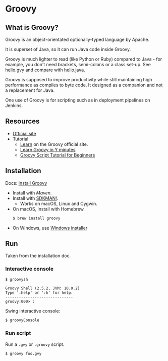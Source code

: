# Groovy

## What is Groovy?

Groovy is an object-orientated optionally-typed language by Apache. 

It is superset of Java, so it can run Java code inside Groovy. 

Groovy is much lighter to read (like Python or Ruby) compared to Java - for example, you don't need brackets, semi-colons or a class set-up. See [hello.gvy](hello.gvy) and compare with [hello.java](../Java/hello.java). 

Groovy is supposed to improve productivity while still maintaining high performance as compiles to byte code. It designed as a companion and not a replacement for Java.

One use of Groovy is for scripting such as in deployment pipelines on Jenkins.


## Resources

- [Official site](https://groovy-lang.org/index.html)
- Tutorial
    - [Learn](https://groovy-lang.org/learn.html) on the Groovy official site.
    - [Learn Groovy in Y minutes](https://learnxinyminutes.com/docs/groovy/)
    - [Groovy Script Tutorial for Beginners](https://www.guru99.com/groovy-tutorial.html)


## Installation

Docs: [Install Groovy](https://groovy-lang.org/install.html)

- Install with _Maven_.
- Install with [SDKMAN!](https://sdkman.io/).
    - Works on macOS, Linux and Cygwin.
- On macOS, install with Homebrew.
    ```sh
    $ brew install groovy
    ```
- On Windows, use [Windows installer](https://groovy-lang.org/install.html#_installation_on_windows)


## Run

Taken from the installation doc.

### Interactive console

```sh
$ groovysh
```
```
Groovy Shell (2.5.2, JVM: 10.0.2)
Type ':help' or ':h' for help.
------------------------------
groovy:000> :
```

Swing interactive console:

```sh
$ groovyConsole
```

### Run script

Run a `.gvy` or `.groovy` script.

```sh
$ groovy foo.gvy
```
